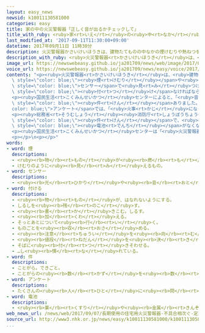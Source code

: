 ```yaml
---
layout: easy_news
newsid: k10011130581000
categories: easy
title: 家の中の火災警報器「正しく音が出るかチェックして」
title_with_ruby: <ruby>家<rt>いえ</rt></ruby>の<ruby>中<rt>なか</rt></ruby>の<ruby>火災警報器<rt>かさいけいほうき</rt></ruby>「<ruby>正<rt>ただ</rt></ruby>しく<ruby>音<rt>おと</rt></ruby>が<ruby>出<rt>で</rt></ruby>るかチェックして」
last_modified_at: '2017-09-11T11:30:00+09:00'
datetime: 2017年09月11日 11時30分
description: 火災警報器かさいけいほうきは、建物たてものの中なかの煙けむりや熱ねつをセンサーで見みつけると、音おとなどを出だして火事かじだと知しらせる機械きかいです。
description_with_ruby: <ruby>火災警報器<rt>かさいけいほうき</rt></ruby>は、<ruby>建物<rt>たてもの</rt></ruby>の<ruby>中<rt>なか</rt></ruby>の<ruby>煙<rt>けむり</rt></ruby>や<ruby>熱<rt>ねつ</rt></ruby>をセンサーで<ruby>見<rt>み</rt></ruby>つけると、<ruby>音<rt>おと</rt></ruby>などを<ruby>出<rt>だ</rt></ruby>して<ruby>火事<rt>かじ</rt></ruby>だと<ruby>知<rt>し</rt></ruby>らせる<ruby>機械<rt>きかい</rt></ruby>です。
image_url: https://newswebeasy.github.io/ja201709/news/web/image/2017/09/11/k10011130581000.jpg
voice_url: https://newswebeasy.github.io/ja201709/news/easy/voice/2017/09/11/k10011130581000.mp3
contents: "<p><ruby>火災警報器<rt>かさいけいほうき</rt></ruby>は、<ruby>建物<rt>たてもの</rt></ruby>の<ruby>中<rt>なか</rt></ruby>の<span\
  \ style=\"color: blue;\"><ruby>煙<rt>けむり</rt></ruby></span>や<ruby>熱<rt>ねつ</rt></ruby>を<span\
  \ style=\"color: blue;\">センサー</span>で<ruby>見<rt>み</rt></ruby>つけると、<ruby>音<rt>おと</rt></ruby>などを<ruby>出<rt>だ</rt></ruby>して<ruby>火事<rt>かじ</rt></ruby>だと<ruby>知<rt>し</rt></ruby>らせる<ruby>機械<rt>きかい</rt></ruby>です。この<ruby>機械<rt>きかい</rt></ruby>を<ruby>家<rt>いえ</rt></ruby>の<ruby>中<rt>なか</rt></ruby>に<span\
  \ style=\"color: blue;\"><ruby>付<rt>つ</rt></ruby>け</span>なければならないと<ruby>法律<rt>ほうりつ</rt></ruby>で<ruby>決<rt>き</rt></ruby>まってから、１０<ruby>年<rt>ねん</rt></ruby><ruby>以上<rt>いじょう</rt></ruby>になりました。</p>\n\
  <p><ruby>国民生活<rt>こくみんせいかつ</rt></ruby>センターによると、「<ruby>音<rt>おと</rt></ruby>が<ruby>止<rt>と</rt></ruby>まらない」など<ruby>火災警報器<rt>かさいけいほうき</rt></ruby>についての<ruby>相談<rt>そうだん</rt></ruby>が<ruby>今<rt>いま</rt></ruby>までの５<ruby>年<rt>ねん</rt></ruby>に１４１<span\
  \ style=\"color: blue;\"><ruby>件<rt>けん</rt></ruby></span>ありました。インターネットの<span style=\"\
  color: blue;\">アンケート</span>では、「<ruby>火事<rt>かじ</rt></ruby>になったのに<ruby>音<rt>おと</rt></ruby>が<ruby>出<rt>で</rt></ruby>なかった」とか「<ruby>火事<rt>かじ</rt></ruby>ではないのに<ruby>音<rt>おと</rt></ruby>が<ruby>出<rt>で</rt></ruby>た」などと<ruby>答<rt>こた</rt></ruby>えた<ruby>人<rt>ひと</rt></ruby>が１３％いました。</p>\n\
  <p><ruby>総務省<rt>そうむしょう</rt></ruby><ruby>消防庁<rt>しょうぼうちょう</rt></ruby>は、<ruby>去年<rt>きょねん</rt></ruby>あった<ruby>火事<rt>かじ</rt></ruby>の<ruby>中<rt>なか</rt></ruby>の９１<span\
  \ style=\"color: blue;\"><ruby>件<rt>けん</rt></ruby></span>で、<ruby>機械<rt>きかい</rt></ruby>から<ruby>正<rt>ただ</rt></ruby>しく<ruby>音<rt>おと</rt></ruby>が<ruby>出<rt>で</rt></ruby>なかったと<ruby>言<rt>い</rt></ruby>っています。<span\
  \ style=\"color: blue;\"><ruby>電池<rt>でんち</rt></ruby></span>がなくなったことや、<ruby>細<rt>こま</rt></ruby>かいごみが<ruby>入<rt>はい</rt></ruby>っていたことなどが<ruby>原因<rt>げんいん</rt></ruby>のようです。</p>\n\
  <p><ruby>国民生活<rt>こくみんせいかつ</rt></ruby>センターは「<ruby>火災警報器<rt>かさいけいほうき</rt></ruby>は１０<ruby>年<rt>ねん</rt></ruby>ぐらいで<ruby>壊<rt>こわ</rt></ruby>れやすくなります。<ruby>火事<rt>かじ</rt></ruby>のとき<ruby>正<rt>ただ</rt></ruby>しく<ruby>音<rt>おと</rt></ruby>が<ruby>出<rt>で</rt></ruby>るように、<ruby>時々<rt>ときどき</rt></ruby>チェックをしてください」と<ruby>話<rt>はな</rt></ruby>しています。</p>\n\
  <p></p>\n<p></p>"
words:
- word: 煙
  descriptions:
  - <ruby><rb>物</rb><rt>もの</rt></ruby>が<ruby><rb>燃</rb><rt>も</rt></ruby>えるときに<ruby><rb>出</rb><rt>で</rt></ruby>る<ruby><rb>気体</rb><rt>きたい</rt></ruby>。けむ。けぶり。
  - けむりのように<ruby><rb>見</rb><rt>み</rt></ruby>えるもの。
- word: センサー
  descriptions:
  - <ruby><rb>光</rb><rt>ひかり</rt></ruby>や<ruby><rb>音</rb><rt>おと</rt></ruby>、<ruby><rb>温度</rb><rt>おんど</rt></ruby>などに<ruby><rb>反応</rb><rt>はんのう</rt></ruby>して、<ruby><rb>電気的</rb><rt>でんきてき</rt></ruby>な<ruby><rb>信号</rb><rt>しんごう</rt></ruby>を<ruby><rb>送</rb><rt>おく</rt></ruby>る<ruby><rb>装置</rb><rt>そうち</rt></ruby>。
- word: 付ける
  descriptions:
  - <ruby><rb>物</rb><rt>もの</rt></ruby>が、はなれないようにする。
  - しるしを<ruby><rb>残</rb><rt>のこ</rt></ruby>す。
  - <ruby><rb>書</rb><rt>か</rt></ruby>きこむ。しるす。
  - <ruby><rb>加</rb><rt>くわ</rt></ruby>える。
  - そっとあとについて<ruby><rb>行</rb><rt>い</rt></ruby>く。
  - ものごとを<ruby><rb>収</rb><rt>おさ</rt></ruby>める。
  - <ruby><rb>注意</rb><rt>ちゅうい</rt></ruby>を<ruby><rb>向</rb><rt>む</rt></ruby>ける。
  - <ruby><rb>値段</rb><rt>ねだん</rt></ruby>を<ruby><rb>決</rb><rt>き</rt></ruby>める。
  - そばに<ruby><rb>付</rb><rt>つ</rt></ruby>きそわせる。
  - …し<ruby><rb>慣</rb><rt>な</rt></ruby>れている。
- word: 件
  descriptions:
  - ことがら。できごと。
  - ことがらの<ruby><rb>数</rb><rt>かず</rt></ruby>を<ruby><rb>数</rb><rt>かぞ</rt></ruby>えることば。
- word: アンケート
  descriptions:
  - たくさんの<ruby><rb>人</rb><rt>ひと</rt></ruby>に<ruby><rb>問</rb><rt>と</rt></ruby>い<ruby><rb>合</rb><rt>あ</rt></ruby>わせ、<ruby><rb>答</rb><rt>こた</rt></ruby>えを<ruby><rb>書</rb><rt>か</rt></ruby>いてもらって、<ruby><rb>人</rb><rt>ひと</rt></ruby>の<ruby><rb>考</rb><rt>かんが</rt></ruby>えを<ruby><rb>調</rb><rt>しら</rt></ruby>べる<ruby><rb>方法</rb><rt>ほうほう</rt></ruby>。
- word: 電池
  descriptions:
  - <ruby><rb>薬</rb><rt>くすり</rt></ruby>や<ruby><rb>金属</rb><rt>きんぞく</rt></ruby>などのはたらきで、<ruby><rb>電流</rb><rt>でんりゅう</rt></ruby>が<ruby><rb>起</rb><rt>お</rt></ruby>きるようにしてある<ruby><rb>仕</rb><rt>し</rt></ruby>かけ。
web_news_url: /news/web/2017/09/07/長期使用の住宅用火災警報器-不具合相次ぐ-定期的点検を/
source_url: http://www3.nhk.or.jp/news/easy/k10011130581000/k10011130581000.html
...
```

